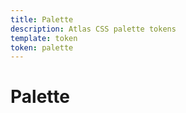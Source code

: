 ```yaml
---
title: Palette
description: Atlas CSS palette tokens
template: token
token: palette
---
```


# Palette

